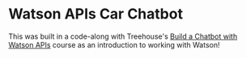 # Watson APIs Car Chatbot
This was built in a code-along with Treehouse's [Build a Chatbot with Watson APIs](https://teamtreehouse.com/library/build-a-chatbot-with-watson-apis) course as an introduction to working with Watson!
